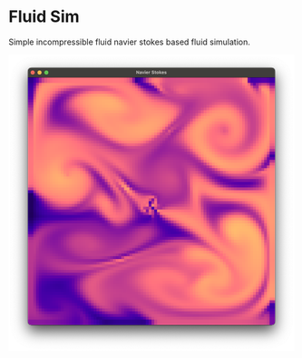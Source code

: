 # Fluid Sim
Simple incompressible fluid navier stokes based fluid simulation.

![](https://github.com/kryzp/simple-navier-fluid-sim/blob/main/photos/density.png)
